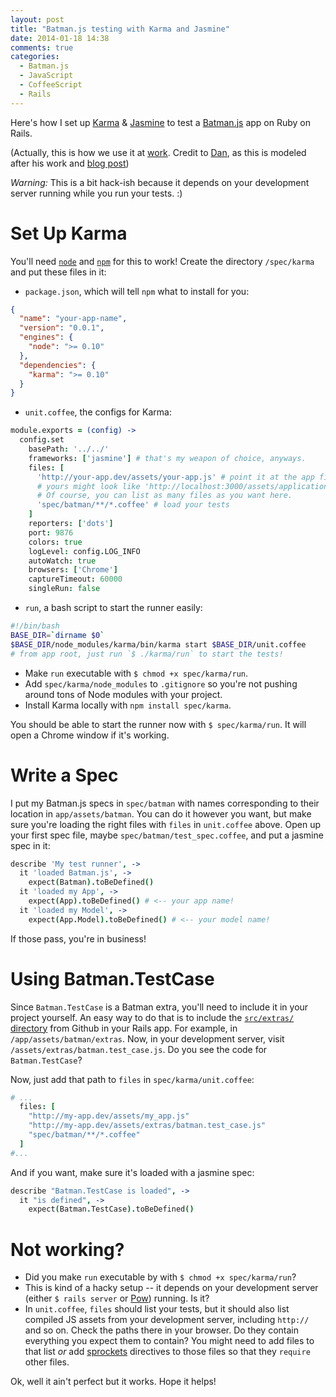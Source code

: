 ```yaml
---
layout: post
title: "Batman.js testing with Karma and Jasmine"
date: 2014-01-18 14:38
comments: true
categories:
  - Batman.js
  - JavaScript
  - CoffeeScript
  - Rails
---
```


Here's how I set up [Karma](http://karma-runner.github.io/) & [Jasmine](http://pivotal.github.io/jasmine/) to test a [Batman.js](http://batmanjs.org/) app on Ruby on Rails.

<!-- more -->

(Actually, this is how we use it at [work](http://get.planningcenteronline.com/). Credit to [Dan](http://danott.co/), as this is modeled after his work and [blog post](http://danott.co/posts/rails-javascript-testing-using-karma.html))


_Warning:_ This is a bit hack-ish because it depends on your development server running while you run your tests. :)

# Set Up Karma

You'll need [`node`](http://nodejs.org/) and [`npm`](https://npmjs.org/) for this to work! Create the directory `/spec/karma` and put these files in it:

- `package.json`, which will tell `npm` what to install for you:

```json spec/karma/package.json
{
  "name": "your-app-name",
  "version": "0.0.1",
  "engines": {
    "node": ">= 0.10"
  },
  "dependencies": {
    "karma": ">= 0.10"
  }
}
```

- `unit.coffee`, the configs for Karma:

```coffeescript spec/karma/unit.coffee
module.exports = (config) ->
  config.set
    basePath: '../../'
    frameworks: ['jasmine'] # that's my weapon of choice, anyways.
    files: [
      'http://your-app.dev/assets/your-app.js' # point it at the app file on your dev server
      # yours might look like 'http://localhost:3000/assets/application.js' or something like that.
      # Of course, you can list as many files as you want here.
      'spec/batman/**/*.coffee' # load your tests
    ]
    reporters: ['dots']
    port: 9876
    colors: true
    logLevel: config.LOG_INFO
    autoWatch: true
    browsers: ['Chrome']
    captureTimeout: 60000
    singleRun: false
```

- `run`, a bash script to start the runner easily:

```bash spec/karma/run
#!/bin/bash
BASE_DIR=`dirname $0`
$BASE_DIR/node_modules/karma/bin/karma start $BASE_DIR/unit.coffee
# from app root, just run `$ ./karma/run` to start the tests!
```

- Make `run` executable with `$ chmod +x spec/karma/run`.
- Add `spec/karma/node_modules` to `.gitignore` so you're not pushing around tons of Node modules with your project.
- Install Karma locally with `npm install spec/karma`.

You should be able to start the runner now with `$ spec/karma/run`. It will open a Chrome window if it's working.

# Write a Spec

I put my Batman.js specs in `spec/batman` with names corresponding to their location in `app/assets/batman`. You can do it however you want, but make sure you're loading the right files with `files` in `unit.coffee` above. Open up your first spec file, maybe `spec/batman/test_spec.coffee`, and put a jasmine spec in it:

```coffeescript spec/batman/test_spec.coffee
describe 'My test runner', ->
  it 'loaded Batman.js', ->
    expect(Batman).toBeDefined()
  it 'loaded my App', ->
    expect(App).toBeDefined() # <-- your app name!
  it 'loaded my Model', ->
    expect(App.Model).toBeDefined() # <-- your model name!
```
If those pass, you're in business!

# Using Batman.TestCase

Since `Batman.TestCase` is a Batman extra, you'll need to include it in your project yourself. An easy way to do that is to include the [`src/extras/` directory](https://github.com/batmanjs/batman/tree/master/src/extras) from Github in your Rails app. For example, in `/app/assets/batman/extras`. Now, in your development server, visit `/assets/extras/batman.test_case.js`. Do you see the code for `Batman.TestCase`?

Now, just add that path to `files` in `spec/karma/unit.coffee`:

```coffeescript spec/karma/unit.coffee
# ...
  files: [
    "http://my-app.dev/assets/my_app.js"
    "http://my-app.dev/assets/extras/batman.test_case.js"
    "spec/batman/**/*.coffee"
  ]
#...
```

And if you want, make sure it's loaded with a jasmine spec:

```coffeescript spec/batman/test_case_spec.coffee
describe "Batman.TestCase is loaded", ->
  it "is defined", ->
    expect(Batman.TestCase).toBeDefined()
```

# Not working?

- Did you make `run` executable by with `$ chmod +x spec/karma/run`?
- This is kind of a hacky setup -- it depends on your development server (either `$ rails server` or [Pow](http://pow.cx/)) running. Is it?
- In `unit.coffee`, `files` should list your tests, but it should also list compiled JS assets from your development server, including `http://` and so on. Check the paths there in your browser. Do they contain everything you expect them to contain? You might need to add files to that list _or_ add [sprockets](https://github.com/sstephenson/sprockets) directives to those files so that they `require` other files.



Ok, well it ain't perfect but it works. Hope it helps!

